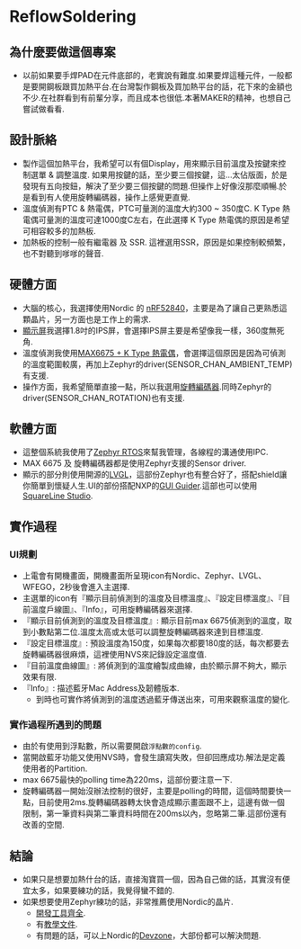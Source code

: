 # ReflowSoldering

## 為什麼要做這個專案
* 以前如果要手焊PAD在元件底部的，老實說有難度.如果要焊這種元件，一般都是要開鋼板跟買加熱平台.在台灣製作鋼板及買加熱平台的話，花下來的金額也不少.在社群看到有前輩分享，而且成本也很低.本著MAKER的精神，也想自己嘗試做看看.

## 設計脈絡
* 製作這個加熱平台，我希望可以有個Display，用來顯示目前溫度及按鍵來控制選單 & 調整溫度. 如果用按鍵的話，至少要三個按鍵，這...太佔版面，於是發現有五向按鈕，解決了至少要三個按鍵的問題.但操作上好像沒那麼順暢.於是看到有人使用旋轉編碼器，操作上感覺更直覺.
* 溫度偵測有PTC & 熱電偶，PTC可量測的溫度大約300 ~ 350度C. K Type 熱電偶可量測的溫度可達1000度C左右，在此選擇 K Type 熱電偶的原因是希望可相容較多的加熱板.
* 加熱板的控制一般有繼電器 及 SSR. 這裡選用SSR，原因是如果控制較頻繁，也不對聽到嗲嗲的聲音.

## 硬體方面
* 大腦的核心，我選擇使用Nordic 的 [nRF52840](https://shopee.tw/nRF52840-%E9%96%8B%E7%99%BC%E6%9D%BF-i.26640381.23644275212?sp_atk=af0a1c73-030b-4a82-b1d5-a3a14a383f4f&xptdk=af0a1c73-030b-4a82-b1d5-a3a14a383f4f)，主要是為了讓自己更熟悉這顆晶片，另一方面也是工作上的需求.
* [顯示屏](https://shopee.tw/ST7735-1.8%E5%90%8B-128-x-160-%E8%BF%B7%E4%BD%A065K%E5%85%A8%E5%BD%A9-IPS%E6%B6%B2%E6%99%B6%E8%9E%A2%E5%B9%95-SPI%E9%80%9A%E8%A8%8A-TFT-LCD%E9%A1%AF%E7%A4%BA%E5%99%A8-i.656213378.16646367723?sp_atk=32532fe5-c0e8-4631-abc3-5c7d1c5ff266&xptdk=32532fe5-c0e8-4631-abc3-5c7d1c5ff266)我選擇1.8吋的IPS屏，會選擇IPS屏主要是希望像我一樣，360度無死角.
* 溫度偵測我使用[MAX6675 + K Type 熱電偶](https://shopee.tw/MAX6675-K%E5%9E%8B%E7%86%B1%E9%9B%BB%E5%81%B6-%E6%BA%AB%E5%BA%A6%E6%B8%AC%E9%87%8F%E6%A8%A1%E7%B5%84-SPI%E9%80%9A%E8%A8%8A-%E9%99%84K%E5%9E%8B%E7%86%B1%E9%9B%BB%E5%81%B6-i.656213378.15647588556?sp_atk=dd1b2b24-ee44-4bc8-a935-d48bbbb22976&xptdk=dd1b2b24-ee44-4bc8-a935-d48bbbb22976)，會選擇這個原因是因為可偵測的溫度範圍較廣，再加上Zephyr的driver(SENSOR_CHAN_AMBIENT_TEMP)有支援.
* 操作方面，我希望簡單直接一點，所以我選用[旋轉編碼器](https://shopee.tw/EC11-360%E5%BA%A6%E9%80%A3%E7%BA%8C%E6%97%8B%E8%BD%89-%E7%B7%A8%E7%A2%BC%E5%99%A8%E6%A8%A1%E7%B5%84-%E6%95%B8%E4%BD%8D%E8%A8%8A%E8%99%9F-D%E5%AD%97%E9%A0%AD-%E9%99%84%E4%B8%8B%E5%A3%93%E6%8C%89%E9%88%95%E6%97%8B%E8%BD%89%E7%B7%A8%E7%A2%BC%E5%99%A8-KY-040-i.656213378.15847628322?sp_atk=33de71a6-a8f4-4521-9540-e4a7d6687c94&xptdk=33de71a6-a8f4-4521-9540-e4a7d6687c94).同時Zephyr的driver(SENSOR_CHAN_ROTATION)也有支援.

## 軟體方面
* 這整個系統我使用了[Zephyr RTOS](https://www.zephyrproject.org/)來幫我管理，各線程的溝通使用IPC.
* MAX 6675 及 旋轉編碼器都是使用Zephyr支援的Sensor driver.
* 顯示的部分則使用開源的[LVGL](https://lvgl.io/)，這部份Zephyr也有整合好了，搭配shield讓你簡單到懷疑人生.UI的部份搭配NXP的[GUI Guider](https://www.nxp.com/design/design-center/software/development-software/gui-guider:GUI-GUIDER).這部也可以使用[SquareLine Studio](https://squareline.io/).

## 實作過程
### UI規劃
* 上電會有開機畫面，開機畫面所呈現icon有Nordic、Zephyr、LVGL、WFEGO，2秒後會進入主選擇.   
* 主選單的icon有『顯示目前偵測到的溫度及目標溫度』、『設定目標溫度』、『目前溫度戶線圖』、『Info』，可用旋轉編碼器來選擇.
* 『顯示目前偵測到的溫度及目標溫度』: 顯示目前max 6675偵測到的溫度，取到小數點第二位.溫度太高或太低可以調整旋轉編碼器來達到目標溫度.
* 『設定目標溫度』: 預設溫度為150度，如果每次都要180度的話，每次都要去旋轉編碼器很麻煩，這裡使用NVS來記錄設定溫度值.
* 『目前溫度曲線圖』: 將偵測到的溫度繪製成曲線，由於顯示屏不夠大，顯示效果有限.
* 『Info』: 描述藍牙Mac Address及韌體版本.   
  * 到時也可實作將偵測到的溫度透過藍牙傳送出來，可用來觀察溫度的變化.

### 實作過程所遇到的問題
* 由於有使用到浮點數，所以需要開啟`浮點數的config`.
* 當開啟藍牙功能又使用NVS時，會發生讀寫失敗，但卻回應成功.解法是定義使用者的Partition.
* max 6675最快的polling time為220ms，這部份要注意一下.
* 旋轉編碼器一開始沒辦法控制的很好，主要是polling的時間，這個時間要快一點，目前使用2ms.旋轉編碼器轉太快會造成顯示畫面跟不上，這邊有做一個限制，第一筆資料與第二筆資料時間在200ms以內，忽略第二筆.這部份還有改善的空間.

## 結論
* 如果只是想要加熱什台的話，直接淘寶買一個，因為自己做的話，其實沒有便宜太多，如果要練功的話，我覺得蠻不錯的.
* 如果想要使用Zephyr練功的話，非常推薦使用Nordic的晶片.
  * [開發工具齊全](https://www.nordicsemi.com/Products/Development-tools/nRF-Connect-for-Desktop).
  * 有[教學文件](https://academy.nordicsemi.com/).
  * 有問題的話，可以上Nordic的[Devzone](https://devzone.nordicsemi.com/)，大部份都可以解決問題.

  
